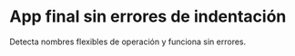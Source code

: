 # App final sin errores de indentación

Detecta nombres flexibles de operación y funciona sin errores.